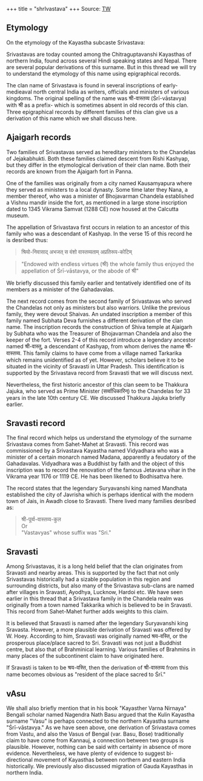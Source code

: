 +++
title = "shrIvastava"
+++
Source: [TW](https://threadreaderapp.com/thread/1867913149460164971.html)  

## Etymology
On the etymology of the Kayastha subcaste Srivastava:

Srivastavas are today counted among the Chitraguptavanshi Kayasthas of northern India, found across several Hindi speaking states and Nepal. There are several popular derivations of this surname. But in this thread we will try to understand the etymology of this name using epigraphical records.

The clan name of Srivastava is found in several inscriptions of early-medieaval north central India as writers, officials and ministers of various kingdoms. The original spelling of the name was श्री-वास्तव्य (Śrī-vāstavya) with श्री as a prefix- which is sometimes absent in old records of this clan. Three epigraphical records by different families of this clan give us a derivation of this name which we shall discuss here.

## Ajaigarh records
Two families of Srivastavas served as hereditary ministers to the Chandelas of Jejakabhukti. Both these families claimed descent from Rishi Kashyap, but they differ in the etymological derivation of their clan name. Both their records are known from the Ajaigarh fort in Panna.

One of the families was originally from a city named Kausamyapura where they served as ministers to a local dynasty. Some time later they Nana, a member thereof, who was a minister of Bhojavarman Chandela established a Vishnu mandir inside the fort, as mentioned in a large stone inscription dated to 1345 Vikrama Samvat (1288 CE) now housed at the Calcutta museum.


The appellation of Srivastava first occurs in relation to an ancestor of this family who was a descendant of Kashyap. In the verse 15 of this record he is desribed thus:

> श्रियो-निवासाद् अभजत् स वंशो वास्तव्यताम् अप्रतिरूप-कोटिम्

> "Endowed with endless virtues (श्री) the whole family thus enjoyed the appellation of Śrī-vāstavya, or the abode of श्री"

We briefly discussed this family earlier and tentatively identified one of its members as a minister of the Gahadavalas. 

The next record comes from the second family of Srivastavas who served the Chandelas not only as ministers but also warriors. Unlike the previous family, they were devout Shaivas. An undated inscription a member of this family named Subhata Deva furnishes a different derivation of the clan name. The inscription records the construction of Shiva temple at Ajaigarh by Subhata who was the Treasurer of Bhojavarman Chandela and also the keeper of the fort. Verses 2-4 of this record introduce a legendary ancestor named श्री-वास्तु, a descendant of Kashyap, from whom derives the name श्री-वास्तव्य. This family claims to have come from a village named Tarkarika which remains unidentified as of yet. However, scholars believe it to be situated in the vicinity of Sravasti in Uttar Pradesh. This identification is supported by the Srivastava record from Sravasti that we will discuss next.

Nevertheless, the first historic ancestor of this clan seem to be Thakkura Jajuka, who served as Prime Minister (सर्व्वाधिकारिन्) to the Chandelas for 33 years in the late 10th century CE. We discussed Thakkura Jajuka briefly earlier.

## Sravasti record
The final record which helps us understand the etymology of the surname Srivastava comes from Sahet-Mahet at Sravasti. This record was commissioned by a Srivastava Kayastha named Vidyadhara who was a minister of a certain monarch named Madana, apparently a feudatory of the Gahadavalas. Vidyadhara was a Buddhist by faith and the object of this inscription was to record the renovation of the famous Jetavana vihar in the Vikrama year 1176 or 1119 CE. He has been likened to Bodhisattva here.

The record states that the legendary Suryavanshi king named Mandhata established the city of Javrisha which is perhaps identical with the modern town of Jais, in Awadh close to Sravasti. There lived many families desribed as:

> श्री-पूर्व्व-वास्तव्य-कुल  
Or  
"Vastavyas" whose suffix was "Sri."

## Sravasti
Among Srivastavas, it is a long held belief that the clan originates from Sravasti and nearby areas. This is supported by the fact that not only Srivastavas historically had a sizable population in this region and surrounding districts, but also many of the Srivastava sub-clans are named after villages in Sravasti, Ayodhya, Lucknow, Hardoi etc. We have seen earlier in this thread that a Srivastava family in the Chandela realm was originally from a town named Takkarika which is believed to be in Sravasti. This record from Sahet-Mahet further adds weights to this claim.

It is believed that Sravasti is named after the legendary Suryavanshi king Sravasta. However, a more plausible derivation of Sravasti was offered by W. Hoey. According to him, Sravasti was originally named श्रय-वस्ति, or the prosperous place/place sacred to Sri. Sravasti was not just a Buddhist centre, but also that of Brahminical learning. Various families of Brahmins in many places of the subcontinent claim to have originated here.

If Sravasti is taken to be श्रय-वस्ति, then the derivation of श्री-वास्तव्य from this name becomes obvious as "resident of the place sacred to Śrī."

## vAsu
We shall also briefly mention that in his book "Kayasther Varna Nirnaya" Bengali scholar named Nagendra Nath Basu argued that the Kulin Kayastha surname "Vasu" is perhaps connected to the northern Kayastha surname "Śrī-vāstavya." As we have seen above, one derivation of Srivastava comes from Vastu, and also the Vasus of Bengal (var. Basu, Bose) traditionally claim to have come from Kannauj, a connection between two groups is plausible. However, nothing can be said with certainty in absence of more evidence. Nevertheless, we have plenty of evidence to suggest bi-directional movement of Kayasthas between northern and eastern India historically. We previously also discussed migration of Gauda Kayasthas in northern India.


